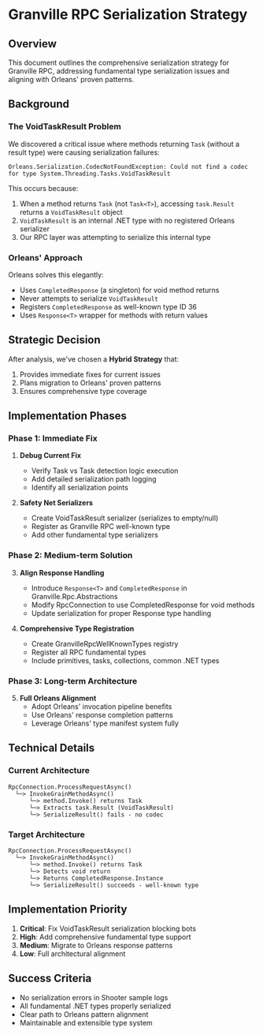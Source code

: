 # Granville RPC Serialization Strategy

## Overview

This document outlines the comprehensive serialization strategy for Granville RPC, addressing fundamental type serialization issues and aligning with Orleans' proven patterns.

## Background

### The VoidTaskResult Problem

We discovered a critical issue where methods returning `Task` (without a result type) were causing serialization failures:

```
Orleans.Serialization.CodecNotFoundException: Could not find a codec for type System.Threading.Tasks.VoidTaskResult
```

This occurs because:
1. When a method returns `Task` (not `Task<T>`), accessing `task.Result` returns a `VoidTaskResult` object
2. `VoidTaskResult` is an internal .NET type with no registered Orleans serializer
3. Our RPC layer was attempting to serialize this internal type

### Orleans' Approach

Orleans solves this elegantly:
- Uses `CompletedResponse` (a singleton) for void method returns
- Never attempts to serialize `VoidTaskResult`
- Registers `CompletedResponse` as well-known type ID 36
- Uses `Response<T>` wrapper for methods with return values

## Strategic Decision

After analysis, we've chosen a **Hybrid Strategy** that:
1. Provides immediate fixes for current issues
2. Plans migration to Orleans' proven patterns
3. Ensures comprehensive type coverage

## Implementation Phases

### Phase 1: Immediate Fix

1. **Debug Current Fix**
   - Verify Task vs Task<T> detection logic execution
   - Add detailed serialization path logging
   - Identify all serialization points

2. **Safety Net Serializers**
   - Create VoidTaskResult serializer (serializes to empty/null)
   - Register as Granville RPC well-known type
   - Add other fundamental type serializers

### Phase 2: Medium-term Solution

3. **Align Response Handling**
   - Introduce `Response<T>` and `CompletedResponse` in Granville.Rpc.Abstractions
   - Modify RpcConnection to use CompletedResponse for void methods
   - Update serialization for proper Response type handling

4. **Comprehensive Type Registration**
   - Create GranvilleRpcWellKnownTypes registry
   - Register all RPC fundamental types
   - Include primitives, tasks, collections, common .NET types

### Phase 3: Long-term Architecture

5. **Full Orleans Alignment**
   - Adopt Orleans' invocation pipeline benefits
   - Use Orleans' response completion patterns
   - Leverage Orleans' type manifest system fully

## Technical Details

### Current Architecture
```
RpcConnection.ProcessRequestAsync()
  └─> InvokeGrainMethodAsync()
      └─> method.Invoke() returns Task
      └─> Extracts task.Result (VoidTaskResult)
      └─> SerializeResult() fails - no codec
```

### Target Architecture
```
RpcConnection.ProcessRequestAsync()
  └─> InvokeGrainMethodAsync()
      └─> method.Invoke() returns Task
      └─> Detects void return
      └─> Returns CompletedResponse.Instance
      └─> SerializeResult() succeeds - well-known type
```

## Implementation Priority

1. **Critical**: Fix VoidTaskResult serialization blocking bots
2. **High**: Add comprehensive fundamental type support
3. **Medium**: Migrate to Orleans response patterns
4. **Low**: Full architectural alignment

## Success Criteria

- No serialization errors in Shooter sample logs
- All fundamental .NET types properly serialized
- Clear path to Orleans pattern alignment
- Maintainable and extensible type system